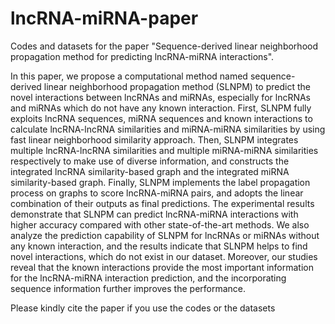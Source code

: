 # lncRNA-miRNA-paper
Codes and datasets for the paper "Sequence-derived linear neighborhood propagation method for predicting lncRNA-miRNA interactions".

In this paper, we propose a computational method named sequence-derived linear neighborhood propagation method (SLNPM) to predict the novel interactions between lncRNAs and miRNAs, especially for lncRNAs and miRNAs which do not have any known interaction. First, SLNPM fully exploits lncRNA sequences, miRNA sequences and known interactions to calculate lncRNA-lncRNA similarities and miRNA-miRNA similarities by using fast linear neighborhood similarity approach. Then, SLNPM integrates multiple lncRNA-lncRNA similarities and multiple miRNA-miRNA similarities respectively to make use of diverse information, and constructs the integrated lncRNA similarity-based graph and the integrated miRNA similarity-based graph. Finally, SLNPM implements the label propagation process on graphs to score lncRNA-miRNA pairs, and adopts the linear combination of their outputs as final predictions. The experimental results demonstrate that SLNPM can predict lncRNA-miRNA interactions with higher accuracy compared with other state-of-the-art methods. We also analyze the prediction capability of SLNPM for lncRNAs or miRNAs without any known interaction, and the results indicate that SLNPM helps to find novel interactions, which do not exist in our dataset. Moreover, our studies reveal that the known interactions provide the most important information for the lncRNA-miRNA interaction prediction, and the incorporating sequence information further improves the performance.

Please kindly cite the paper if you use the codes or the datasets
